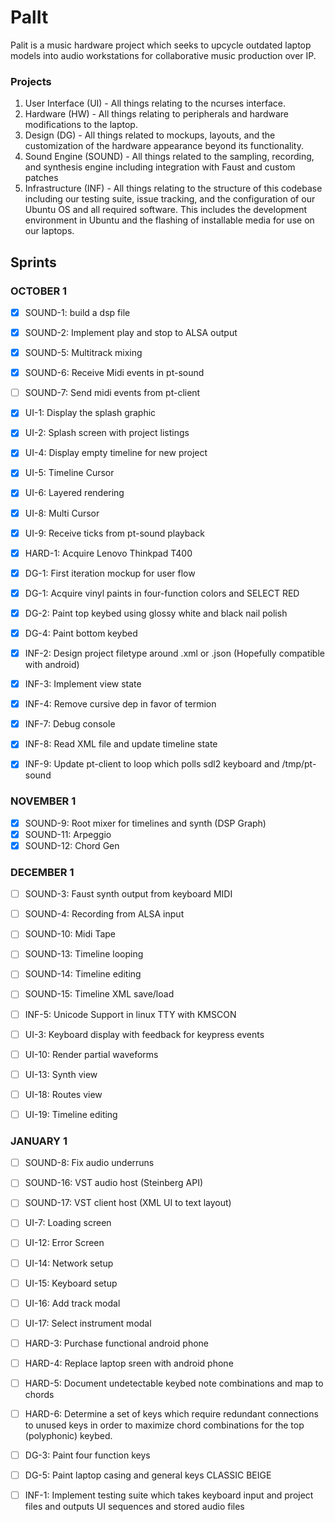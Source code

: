 # PalIt

Palit is a music hardware project which seeks to upcycle outdated laptop models into audio workstations for collaborative music production over IP. 

### Projects
1. User Interface (UI) - All things relating to the ncurses interface.
2. Hardware (HW) - All things relating to peripherals and hardware modifications to the laptop.
3. Design (DG) - All things related to mockups, layouts, and the customization of the hardware appearance beyond its functionality.
4. Sound Engine (SOUND) - All things related to the sampling, recording, and synthesis engine including integration with Faust and custom patches
5. Infrastructure (INF) - All things relating to the structure of this codebase including our testing suite, issue tracking, and the configuration of our Ubuntu OS and all required software. This includes the development environment in Ubuntu and the flashing of installable media for use on our laptops.  

## Sprints

### OCTOBER 1
- [X] SOUND-1: build a dsp file
- [X] SOUND-2: Implement play and stop to ALSA output
- [X] SOUND-5: Multitrack mixing
- [X] SOUND-6: Receive Midi events in pt-sound
- [ ] SOUND-7: Send midi events from pt-client

- [X] UI-1: Display the splash graphic
- [X] UI-2: Splash screen with project listings
- [X] UI-4: Display empty timeline for new project
- [X] UI-5: Timeline Cursor
- [X] UI-6: Layered rendering
- [X] UI-8: Multi Cursor
- [X] UI-9: Receive ticks from pt-sound playback

- [X] HARD-1: Acquire Lenovo Thinkpad T400

- [X] DG-1: First iteration mockup for user flow 
- [X] DG-1: Acquire vinyl paints in four-function colors and SELECT RED
- [X] DG-2: Paint top keybed using glossy white and black nail polish
- [X] DG-4: Paint bottom keybed

- [X] INF-2: Design project filetype around .xml or .json (Hopefully compatible with android)
- [X] INF-3: Implement view state
- [X] INF-4: Remove cursive dep in favor of termion
- [X] INF-7: Debug console
- [X] INF-8: Read XML file and update timeline state
- [X] INF-9: Update pt-client to loop which polls sdl2 keyboard and /tmp/pt-sound

### NOVEMBER 1

- [X] SOUND-9: Root mixer for timelines and synth (DSP Graph)
- [X] SOUND-11: Arpeggio
- [X] SOUND-12: Chord Gen

### DECEMBER 1

- [ ] SOUND-3: Faust synth output from keyboard MIDI
- [ ] SOUND-4: Recording from ALSA input
- [ ] SOUND-10: Midi Tape
- [ ] SOUND-13: Timeline looping
- [ ] SOUND-14: Timeline editing
- [ ] SOUND-15: Timeline XML save/load

- [ ] INF-5: Unicode Support in linux TTY with KMSCON

- [ ] UI-3: Keyboard display with feedback for keypress events
- [ ] UI-10: Render partial waveforms
- [ ] UI-13: Synth view
- [ ] UI-18: Routes view
- [ ] UI-19: Timeline editing

### JANUARY 1

- [ ] SOUND-8: Fix audio underruns
- [ ] SOUND-16: VST audio host (Steinberg API)
- [ ] SOUND-17: VST client host (XML UI to text layout)

- [ ] UI-7: Loading screen
- [ ] UI-12: Error Screen
- [ ] UI-14: Network setup
- [ ] UI-15: Keyboard setup
- [ ] UI-16: Add track modal
- [ ] UI-17: Select instrument modal

- [ ] HARD-3: Purchase functional android phone
- [ ] HARD-4: Replace laptop sreen with android phone
- [ ] HARD-5: Document undetectable keybed note combinations and map to chords
- [ ] HARD-6: Determine a set of keys which require redundant connections to unused keys in order to maximize chord combinations for the top (polyphonic) keybed.

- [ ] DG-3: Paint four function keys
- [ ] DG-5: Paint laptop casing and general keys CLASSIC BEIGE

- [ ] INF-1: Implement testing suite which takes keyboard input and project files and outputs UI sequences and stored audio files
